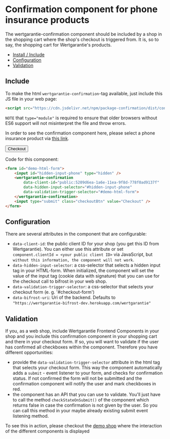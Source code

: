 # Confirmation component for phone insurance products

The wertgarantie-confirmation component should be included by a shop in the shopping cart where the shop's checkout is triggered from.
It is, so to say, the shopping cart for Wertgarantie's products.

* [Install / Include](#include)
* [Configuration](#configuration)
* [Validation](#validation)

## Include
To make the html `wertgarantie-confirmation`-tag available, just include this JS file in your web page:
```html
<script src="https://cdn.jsdelivr.net/npm/package-confirmation/dist/confirmation.min.js" type="module">
```
`NOTE` that `type="module"` is required to ensure that older browsers without ES6 support will not misinterpret the file and throw errors.

In order to see the confirmation component here, please select a phone insurance product via <a href="https://wertgarantie-ecom.github.io/bifrost-components/?path=/story/components-pop-up--phone-product-popup">this link</a>.

<form id="demo-html-form">
    <input id="hidden-input-phone" type="hidden" />
    <wertgarantie-confirmation
        data-client-id="public:5209d6ea-1a6e-11ea-9f8d-778f0ad9137f"
        data-hidden-input-selector="#hidden-input-phone"
        data-validation-trigger-selector="#demo-html-form">
    </wertgarantie-confirmation>
    <input type="submit" class="checkoutBtn" value="Checkout" />
</form>

Code for this component: 

```html
<form id="demo-html-form">
    <input id="hidden-input-phone" type="hidden" />
    <wertgarantie-confirmation
        data-client-id="public:5209d6ea-1a6e-11ea-9f8d-778f0ad9137f"
        data-hidden-input-selector="#hidden-input-phone"
        data-validation-trigger-selector="#demo-html-form">
    </wertgarantie-confirmation>
    <input type="submit" class="checkoutBtn" value="Checkout" />
</form>
```

## Configuration
There are several attributes in the component that are configurable:
* `data-client-id`: the public client ID for your shop (you get this ID from Wertgarantie). You can either use this attribute or set `component.clientId = <your public client ID>` via JavaScript, but `without this information, the component will not work`.
* `data-hidden-input-selector`: a css-selector that selects a hidden input tag in your HTML-form. When initialized, the component will set the value of the input tag (cookie data with signature) that you can use for the checkout call to bifrost in your web shop.
* `data-validation-trigger-selector`: a css-selector that selects your checkout form (e. g. '#checkout-form') 
* `data-bifrost-uri`: Uri of the backend. Defaults to `"https://wertgarantie-bifrost-dev.herokuapp.com/wertgarantie"`


## Validation

If you, as a web shop, include Wertgarantie Frontend Components in your shop and you include this confirmation component in your shopping cart and there in your checkout form. If so, you will want to validate if the user has confirmed all checkboxes within the component.
Therefore you have different opportunities:
* provide the `data-validation-trigger-selector` attribute in the html tag that selects your checkout form. This way the component automatically adds a `submit` - event listener to your form, and checks for confirmation status. If not confirmed the form will not be submitted and the confirmation component will notify the user and mark checkboxes in red.
* the component has an API that you can use to validate. You'll just have to call the method `checkStateOnSubmit()` of the component which returns false in case the confirmation is not given by the user. So you can call this method in your maybe already existing submit event listening method.

To see this in action, please checkout the [demo shop](https://wertgarantie-demo-shop-dev.herokuapp.com/demoshop) where the interaction of the different components is displayed 